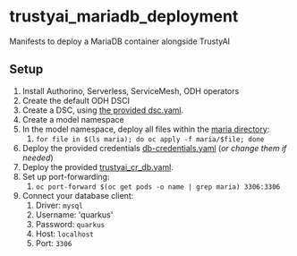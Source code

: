 # trustyai_mariadb_deployment
Manifests to deploy a MariaDB container alongside TrustyAI

## Setup
1) Install Authorino, Serverless, ServiceMesh, ODH operators
2) Create the default ODH DSCI
3) Create a DSC, using [the provided dsc.yaml](odh/dsc.yaml).
4) Create a model namespace
5) In the model namespace, deploy all files within the [maria directory](maria/):
   1) `for file in $(ls maria); do oc apply -f maria/$file; done`
6) Deploy the provided credentials [db-credentials.yaml](odh/db_credentials.yaml) (*or change them if needed*)
6) Deploy the provided [trustyai_cr_db.yaml](odh/trustyai_cr_db.yaml).
7) Set up port-forwarding:
   1) `oc port-forward $(oc get pods -o name | grep maria) 3306:3306`
8) Connect your database client:
   1) Driver: `mysql`
   2) Username: 'quarkus'
   3) Password: `quarkus`
   4) Host: `localhost`
   5) Port: `3306`
